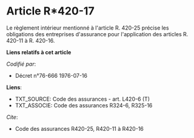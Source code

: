 # Article R*420-17

Le règlement intérieur mentionné à l'article R. 420-25 précise les obligations des entreprises d'assurance pour l'application
des articles R. 420-11 à R. 420-16.

**Liens relatifs à cet article**

_Codifié par_:

  - Décret n°76-666 1976-07-16

**Liens**:

  - TXT_SOURCE: Code des assurances - art. L420-6 (T)
  - TXT_ASSOCIE: Code des assurances R324-6, R325-16

_Cite_:

  - Code des assurances R420-25, R420-11 à R420-16
